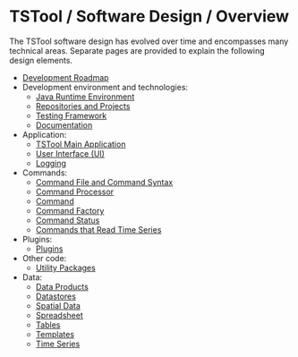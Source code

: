 # TSTool / Software Design / Overview

The TSTool software design has evolved over time and encompasses many technical areas.
Separate pages are provided to explain the following design elements.

*   [Development Roadmap](roadmap/roadmap.md)
*   Development environment and technologies:
    +   [Java Runtime Environment ](jre/jre.md)
    +   [Repositories and Projects](repo/repo.md)
    +   [Testing Framework](testing-framework/testing-framework.md)
    +   [Documentation](documentation/documentation.md)
*   Application:
    +   [TSTool Main Application](tstool-app/tstool-app.md)
    +   [User Interface (UI)](ui/ui.md)
    +   [Logging](logging/logging.md)
*   Commands:
    +   [Command File and Command Syntax](command-syntax/command-syntax.md)
    +   [Command Processor](command-processor/command-processor.md)
    +   [Command](command/command.md)
    +   [Command Factory](command-factory/command-factory.md)
    +   [Command Status](commandstatus/commandstatus.md)
    +   [Commands that Read Time Series](command-read-ts/command-read-ts.md)
*   Plugins:
    +   [Plugins](plugin/plugins.md)
*   Other code:
    +   [Utility Packages](util/util.md)
*   Data:
    +   [Data Products](data-products/data-products.md)
    +   [Datastores](datastores/datastores.md)
    +   [Spatial Data](spatial/spatial.md)
    +   [Spreadsheet](spreadsheet/spreadsheet.md)
    +   [Tables](tables/tables.md)
    +   [Templates](templates/templates.md)
    +   [Time Series](ts/ts.md)
